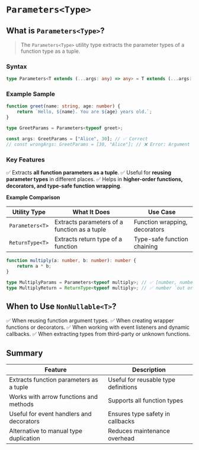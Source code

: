 # `Parameters<Type>`

## What is `Parameters<Type>`?

> The `Parameters<Type>` utility type extracts the parameter types of a function type as a tuple.

### Syntax

```typescript
type Parameters<T extends (...args: any) => any> = T extends (...args: infer P) => any ? P : never;

```

### Example Sample

```typescript
function greet(name: string, age: number) {
    return `Hello, ${name}. You are ${age} years old.`;
}

type GreetParams = Parameters<typeof greet>;

const args: GreetParams = ["Alice", 30]; // ✅ Correct
// const wrongArgs: GreetParams = [30, "Alice"]; // ❌ Error: Argument types are incorrect

```

### Key Features

✅ Extracts **all function parameters as a tuple**.
✅ Useful for **reusing parameter types** in different places.
✅ Helps in **higher-order functions, decorators, and type-safe function wrapping**.

**Example Comparison**

| Utility Type   | What It Does                              | Use Case                          |
|----------------|-------------------------------------------|------------------------------------|
| `Parameters<T>`  | Extracts parameters of a function as a tuple | Function wrapping, decorators     |
| `ReturnType<T>`  | Extracts return type of a function         | Type-safe function chaining       |

```typescript
function multiply(a: number, b: number): number {
    return a * b;
}

type MultiplyParams = Parameters<typeof multiply>; // ✅ [number, number] `input of function`
type MultiplyReturn = ReturnType<typeof multiply>; // ✅ number `out or return value`

```

## When to Use `NonNullable<T>`?

✅ When reusing function argument types.
✅ When creating wrapper functions or decorators.
✅ When working with event listeners and dynamic callbacks.
✅ When extracting types from third-party or unknown functions.

## Summary

| Feature                        | Description                              |
|--------------------------------|------------------------------------------|
|Extracts function parameters as a tuple	| Useful for reusable type definitions|
|Works with arrow functions and methods	| Supports all function types|
|Useful for event handlers and decorators |	Ensures type safety in callbacks|
|Alternative to manual type duplication	| Reduces maintenance overhead|
